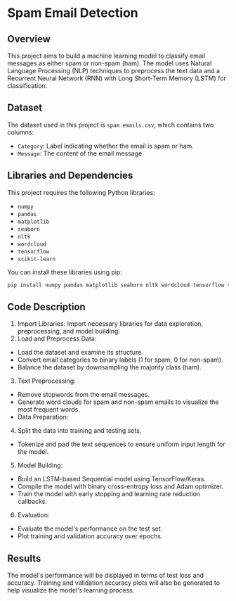 # Spam Email Detection

## Overview

This project aims to build a machine learning model to classify email messages as either spam or non-spam (ham). The model uses Natural Language Processing (NLP) techniques to preprocess the text data and a Recurrent Neural Network (RNN) with Long Short-Term Memory (LSTM) for classification.

## Dataset

The dataset used in this project is `spam emails.csv`, which contains two columns:
- `Category`: Label indicating whether the email is spam or ham.
- `Message`: The content of the email message.

## Libraries and Dependencies

This project requires the following Python libraries:
- `numpy`
- `pandas`
- `matplotlib`
- `seaborn`
- `nltk`
- `wordcloud`
- `tensorflow`
- `scikit-learn`

You can install these libraries using pip:

```bash
pip install numpy pandas matplotlib seaborn nltk wordcloud tensorflow scikit-learn
```
## Code Description

1. Import Libraries: Import necessary libraries for data exploration, preprocessing, and model building.
2. Load and Preprocess Data:
  - Load the dataset and examine its structure.
  - Convert email categories to binary labels (1 for spam, 0 for non-spam).
  - Balance the dataset by downsampling the majority class (ham).
3. Text Preprocessing:
  - Remove stopwords from the email messages.
  - Generate word clouds for spam and non-spam emails to visualize the most frequent words.
  - Data Preparation:
4. Split the data into training and testing sets.
  - Tokenize and pad the text sequences to ensure uniform input length for the model.
5. Model Building:
  - Build an LSTM-based Sequential model using TensorFlow/Keras.
  - Compile the model with binary cross-entropy loss and Adam optimizer.
  - Train the model with early stopping and learning rate reduction callbacks.
6. Evaluation:
  - Evaluate the model's performance on the test set.
  - Plot training and validation accuracy over epochs.

## Results
The model's performance will be displayed in terms of test loss and accuracy. Training and validation accuracy plots will also be generated to help visualize the model's learning process.
